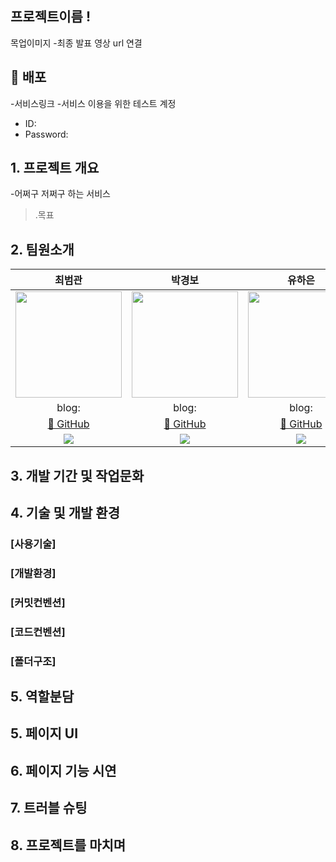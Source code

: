## 프로젝트이름 !

목업이미지 -최종 발표 영상 url 연결
<br>

## 🗼 배포

-서비스링크 -서비스 이용을 위한 테스트 계정

- ID:
- Password:
  <br>

## 1. 프로젝트 개요

-어쩌구 저쩌구 하는 서비스

> .목표
> <br>

## 2. 팀원소개<br>

|                                                                        최범관                                                                         |                                                                        박경보                                                                         |                                                                        유하은                                                                         |                                                                         한상헌                                                                         |
| :---------------------------------------------------------------------------------------------------------------------------------------------------: | :---------------------------------------------------------------------------------------------------------------------------------------------------: | :---------------------------------------------------------------------------------------------------------------------------------------------------: | :----------------------------------------------------------------------------------------------------------------------------------------------------: |
| <img src="https://github.com/yonainthefish/FE05-Project-Sooryen/assets/124084624/4ac018c7-f9f3-49c1-89e8-9e0523c69919.jpg" width="170" height="170"/> | <img src="https://github.com/yonainthefish/FE05-Project-Sooryen/assets/124084624/f8f06190-ece0-4a5d-ada4-d7df6cca0455.png" width="170" height="170"/> | <img src="https://github.com/yonainthefish/FE05-Project-Sooryen/assets/124084624/dac4ccc0-c4c2-4240-8e4b-067a4b2eeb7d.jpg" width="170" height="170"/> | <img src="https://github.com/yonainthefish/FE05-Project-Sooryen/assets/124084624/9d2c1f67-82c0-4d91-8bf9-09be962044f4.jpg" width="170" height="170" /> |
|                                                                         blog:                                                                         |                                                                         blog:                                                                         |                                                                         blog:                                                                         |                                                                         blog:                                                                          |
|                                                 <a href="https://github.com/KwanBeom">🔗 GitHub </a>                                                  |                                              <a href="https://github.com/kyeongboo-coder">🔗 GitHub </a>                                              |                                               <a href="https://github.com/yonsinthefish">🔗 GitHub </a>                                               |                                                 <a href="https://github.com/Skyllerrr">🔗 GitHub </a>                                                  |
|                                <img src="https://img.shields.io/badge/FrontEnd-3178C6?style=plastic&logoColor=blue"/>                                 |                                <img src="https://img.shields.io/badge/FrontEnd-3178C6?style=plastic&logoColor=blue"/>                                 |                                <img src="https://img.shields.io/badge/FrontEnd-3178C6?style=plastic&logoColor=blue"/>                                 |                                 <img src="https://img.shields.io/badge/FrontEnd-3178C6?style=plastic&logoColor=blue"/>                                 |

## 3. 개발 기간 및 작업문화<br>

## 4. 기술 및 개발 환경<br>

### [사용기술]

### [개발환경]

### [커밋컨벤션]

### [코드컨벤션]

### [폴더구조]

## 5. 역할분담<br>

## 5. 페이지 UI<br>

## 6. 페이지 기능 시연<br>

## 7. 트러블 슈팅<br>

## 8. 프로젝트를 마치며

